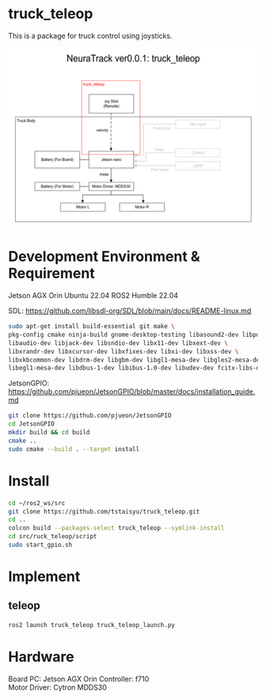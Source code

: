 # truck_teleop

This is a package for  truck control using joysticks.

![NeuraTruck system conf](image/system_conf_1223.png)

# Development Environment & Requirement

Jetson AGX Orin
Ubuntu 22.04
ROS2 Humble 22.04

SDL: https://github.com/libsdl-org/SDL/blob/main/docs/README-linux.md
```bash
sudo apt-get install build-essential git make \
pkg-config cmake ninja-build gnome-desktop-testing libasound2-dev libpulse-dev \
libaudio-dev libjack-dev libsndio-dev libx11-dev libxext-dev \
libxrandr-dev libxcursor-dev libxfixes-dev libxi-dev libxss-dev \
libxkbcommon-dev libdrm-dev libgbm-dev libgl1-mesa-dev libgles2-mesa-dev \
libegl1-mesa-dev libdbus-1-dev libibus-1.0-dev libudev-dev fcitx-libs-dev
```

JetsonGPIO: https://github.com/pjueon/JetsonGPIO/blob/master/docs/installation_guide.md
```bash
git clone https://github.com/pjueon/JetsonGPIO
cd JetsonGPIO
mkdir build && cd build
cmake ..
sudo cmake --build . --target install
```

# Install

```bash
cd ~/ros2_ws/src
git clone https://github.com/tstaisyu/truck_teleop.git
cd ..
colcon build --packages-select truck_teleop --symlink-install
cd src/ruck_teleop/script
sudo start_gpio.sh
```

# Implement

## teleop

```bash
ros2 launch truck_teleop truck_teleop_launch.py
```

# Hardware

Board PC: Jetson AGX Orin
Controller: f710  
Motor Driver: Cytron MDDS30




